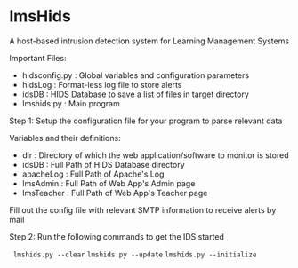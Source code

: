 # lmsHids
A host-based intrusion detection system for Learning Management Systems

Important Files:
- hidsconfig.py : Global variables and configuration parameters
- hidsLog       : Format-less log file to store alerts
- idsDB         : HIDS Database to save a list of files in target directory
- lmshids.py    : Main program

Step 1: Setup the configuration file for your program to parse relevant data

Variables and their definitions:
- dir           : Directory of which the web application/software to monitor is stored
- idsDB         : Full Path of HIDS Database directory
- apacheLog     : Full Path of Apache's Log
- lmsAdmin      : Full Path of Web App's Admin page
- lmsTeacher    : Full Path of Web App's Teacher page

Fill out the config file with relevant SMTP information to receive alerts by mail

Step 2: Run the following commands to get the IDS started

` lmshids.py --clear`
`lmshids.py --update`
`lmshids.py --initialize`
